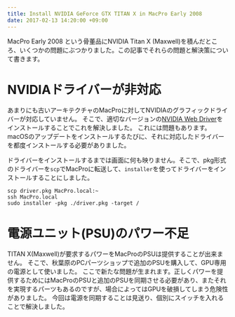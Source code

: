 ```yaml
---
title: Install NVIDIA GeForce GTX TITAN X in MacPro Early 2008
date: 2017-02-13 14:20:00 +09:00
---
```


MacPro Early 2008 という骨董品にNVIDIA Titan X (Maxwell)を積んだところ、いくつかの問題にぶつかりました。この記事でそれらの問題と解決策について書きます。

# NVIDIAドライバーが非対応

あまりにも古いアーキテクチャのMacProに対してNVIDIAのグラフィックドライバーが対応していません。
そこで、適切なバージョンの[NVIDIA Web Driver](http://www.macvidcards.com/drivers.html)をインストールすることでこれを解決しました。
これには問題もあります。macOSのアップデートをインストールするたびに、それに対応したドライバーを都度インストールする必要がありました。

ドライバーをインストールするまでは画面に何も映りません。そこで、pkg形式のドライバーを`scp`でMacProに転送して、`installer`を使ってドライバーをインストールすることにしました。

```
scp driver.pkg MacPro.local:~
ssh MacPro.local
sudo installer -pkg ./driver.pkg -target /
```

# 電源ユニット(PSU)のパワー不足

TITAN X(Maxwell)が要求するパワーをMacProのPSUは提供することが出来ません。
そこで、秋葉原のPCパーツショップで追加のPSUを購入して、GPU専用の電源として使いました。
ここで新たな問題が生まれます。正しくパワーを提供するためにはMacProのPSUと追加のPSUを同期させる必要があり、またそれを実現するパーツもあるのですが、場合によってはGPUを破損してしまう危険性がありました。
今回は電源を同期することは見送り、個別にスイッチを入れることで解決しました。

